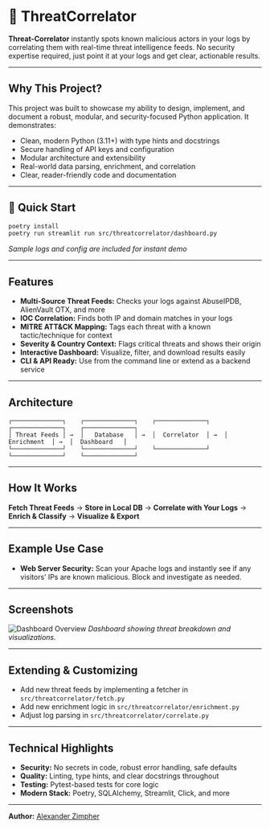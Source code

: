 
# 🔐 ThreatCorrelator

**Threat-Correlator** instantly spots known malicious actors in your logs by correlating them with real-time threat intelligence feeds. No security expertise required, just point it at your logs and get clear, actionable results.

---

## Why This Project?

This project was built to showcase my ability to design, implement, and document a robust, modular, and security-focused Python application. It demonstrates:

- Clean, modern Python (3.11+) with type hints and docstrings
- Secure handling of API keys and configuration
- Modular architecture and extensibility
- Real-world data parsing, enrichment, and correlation
- Clear, reader-friendly code and documentation

---

## 🚀 Quick Start

```bash
poetry install
poetry run streamlit run src/threatcorrelator/dashboard.py
```

*Sample logs and config are included for instant demo*

---

## Features

- **Multi-Source Threat Feeds:** Checks your logs against AbuseIPDB, AlienVault OTX, and more
- **IOC Correlation:** Finds both IP and domain matches in your logs
- **MITRE ATT&CK Mapping:** Tags each threat with a known tactic/technique for context
- **Severity & Country Context:** Flags critical threats and shows their origin
- **Interactive Dashboard:** Visualize, filter, and download results easily
- **CLI & API Ready:** Use from the command line or extend as a backend service

---

## Architecture

```text
┌──────────────┐    ┌──────────────┐    ┌──────────────┐    ┌──────────────┐    ┌──────────────┐
│ Threat Feeds │ →  │   Database   │ →  │  Correlator  │ →  │  Enrichment  │ →  │  Dashboard   │
└──────────────┘    └──────────────┘    └──────────────┘    └──────────────┘    └──────────────┘
```

---

## How It Works

**Fetch Threat Feeds** → **Store in Local DB** → **Correlate with Your Logs** → **Enrich & Classify** → **Visualize & Export**

---

## Example Use Case

- **Web Server Security:** Scan your Apache logs and instantly see if any visitors’ IPs are known malicious. Block and investigate as needed.

---

## Screenshots

![Dashboard Overview](docs/dashboard_screenshot.png)
*Dashboard showing threat breakdown and visualizations.*

---

## Extending & Customizing

- Add new threat feeds by implementing a fetcher in `src/threatcorrelator/fetch.py`
- Add new enrichment logic in `src/threatcorrelator/enrichment.py`
- Adjust log parsing in `src/threatcorrelator/correlate.py`

---

## Technical Highlights

- **Security:** No secrets in code, robust error handling, safe defaults
- **Quality:** Linting, type hints, and clear docstrings throughout
- **Testing:** Pytest-based tests for core logic
- **Modern Stack:** Poetry, SQLAlchemy, Streamlit, Click, and more

---

**Author:** [Alexander Zimpher](https://github.com/AlexZimpher)
